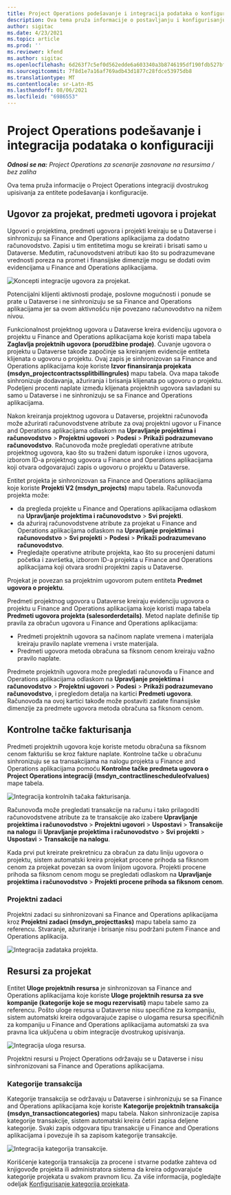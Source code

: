 ```yaml
---
title: Project Operations podešavanje i integracija podataka o konfiguraciji
description: Ova tema pruža informacije o postavljanju i konfigurisanju mapa dvostrukog upisivanja u Project Operations.
author: sigitac
ms.date: 4/23/2021
ms.topic: article
ms.prod: ''
ms.reviewer: kfend
ms.author: sigitac
ms.openlocfilehash: 6d263f7c5ef0d562edde6a603340a3b8746195df190fdb527bfa40297f68eed2
ms.sourcegitcommit: 7f8d1e7a16af769adb43d1877c28fdce53975db8
ms.translationtype: MT
ms.contentlocale: sr-Latn-RS
ms.lasthandoff: 08/06/2021
ms.locfileid: "6986553"
---
```

# <a name="project-operations-setup-and-configuration-data-integration"></a>Project Operations podešavanje i integracija podataka o konfiguraciji

_**Odnosi se na:** Project Operations za scenarije zasnovane na resursima / bez zaliha_

Ova tema pruža informacije o Project Operations integraciji dvostrukog upisivanja za entitete podešavanja i konfiguracije.

## <a name="project-contracts-contract-lines-and-projects"></a>Ugovor za projekat, predmeti ugovora i projekat

Ugovori o projektima, predmeti ugovora i projekti kreiraju se u Dataverse i sinhronizuju sa Finance and Operations aplikacijama za dodatno računovodstvo. Zapisi u tim entitetima mogu se kreirati i brisati samo u Dataverse. Međutim, računovodstveni atributi kao što su podrazumevane vrednosti poreza na promet i finansijske dimenzije mogu se dodati ovim evidencijama u Finance and Operations aplikacijama.

  ![Koncepti integracije ugovora za projekat.](./media/1ProjectContract.jpg)

Potencijalni klijenti aktivnosti prodaje, poslovne mogućnosti i ponude se prate u Dataverse i ne sinhronizuju se sa Finance and Operations aplikacijama jer sa ovom aktivnošću nije povezano računovodstvo na nižem nivou.

Funkcionalnost projektnog ugovora u Dataverse kreira evidenciju ugovora o projektu u Finance and Operations aplikacijama koje koristi mapa tabela **Zaglavlja projektnih ugovora (porudžbine prodaje)**. Čuvanje ugovora o projektu u Dataverse takođe započinje sa kreiranjem evidencije entiteta klijenata o ugovoru o projektu. Ovaj zapis je sinhronizovan sa Finance and Operations aplikacijama koje koriste **Izvor finansiranja projekata (msdyn\_projectcontractssplitbillingrules)** mapu tabela. Ova mapa takođe sinhronizuje dodavanja, ažuriranja i brisanja klijenata po ugovoru o projektu. Podeljeni procenti naplate između klijenata projektnih ugovora savladani su samo u Dataverse i ne sinhronizuju se sa Finance and Operations aplikacijama.

Nakon kreiranja projektnog ugovora u Dataverse, projektni računovođa može ažurirati računovodstvene atribute za ovaj projektni ugovor u Finance and Operations aplikacijama odlaskom na **Upravljanje projektima i računovodstvo** > **Projektni ugovori** > **Podesi** > **Prikaži podrazumevano računovodstvo**. Računovođa može pregledati operativne atribute projektnog ugovora, kao što su traženi datum isporuke i iznos ugovora, izborom ID-a projektnog ugovora u Finance and Operations aplikacijama koji otvara odgovarajući zapis o ugovoru o projektu u Dataverse.

Entitet projekta je sinhronizovan sa Finance and Operations aplikacijama koje koriste **Projekti V2 (msdyn\_projects)** mapu tabela. Računovođa projekta može:

  - da pregleda projekte u Finance and Operations aplikacijama odlaskom na **Upravljanje projektima i računovodstvo** > **Svi projekti**. 
  - da ažuriraj računovodstvene atribute za projekat u Finance and Operations aplikacijama odlaskom na **Upravljanje projektima i računovodstvo** > **Svi projekti** > **Podesi** > **Prikaži podrazumevano računovodstvo**.  
  - Pregledajte operativne atribute projekta, kao što su procenjeni datumi početka i završetka, izborom ID-a projekta u Finance and Operations aplikacijama koji otvara srodni projektni zapis u Dataverse.

Projekat je povezan sa projektnim ugovorom putem entiteta **Predmet ugovora o projektu**.

Predmeti projektnog ugovora u Dataverse kreiraju evidenciju ugovora o projektu u Finance and Operations aplikacijama koje koristi mapa tabela **Predmeti ugovora projekta (salesorderdetails)**. Metod naplate definiše tip pravila za obračun ugovora u Finance and Operations aplikacijama:

  - Predmeti projektnih ugovora sa načinom naplate vremena i materijala kreiraju pravilo naplate vremena i vrste materijala.
  - Predmeti ugovora metoda obračuna sa fiksnom cenom kreiraju važno pravilo naplate.

Predmete projektnih ugovora može pregledati računovođa u Finance and Operations aplikacijama odlaskom na **Upravljanje projektima i računovodstvo** > **Projektni ugovori** > **Podesi** > **Prikaži podrazumevano računovodstvo**, i pregledom detalja na kartici **Predmeti ugovora**. Računovođa na ovoj kartici takođe može postaviti zadate finansijske dimenzije za predmete ugovora metoda obračuna sa fiksnom cenom.

## <a name="billing-milestones"></a>Kontrolne tačke fakturisanja

Predmeti projektnih ugovora koje koriste metodu obračuna sa fiksnom cenom fakturišu se kroz fakture naplate. Kontrolne tačke u obračunu sinhronizuju se sa transakcijama na nalogu projekta u Finance and Operations aplikacijama pomoću **Kontrolne tačke predmeta ugovora o Project Operations integraciji (msdyn\_contractlinescheduleofvalues)** mape tabela.

  ![Integracija kontrolnih tačaka fakturisanja.](./media/2Milestones.jpg)

Računovođa može pregledati transakcije na računu i tako prilagoditi računovodstvene atribute za te transakcije ako izabere **Upravljanje projektima i računovodstvo** > **Projektni ugovori** > **Uspostavi** > **Transakcije na nalogu** ili **Upravljanje projektima i računovodstvo** > **Svi projekti** > **Uspostavi** > **Transakcije na nalogu**.

Kada prvi put kreirate prekretnicu za obračun za datu liniju ugovora o projektu, sistem automatski kreira projekat procene prihoda sa fiksnom cenom za projekat povezan sa ovom linijom ugovora. Projekti procene prihoda sa fiksnom cenom mogu se pregledati odlaskom na **Upravljanje projektima i računovodstvo** > **Projekti procene prihoda sa fiksnom cenom**.

### <a name="project-tasks"></a>Projektni zadaci

Projektni zadaci su sinhronizovani sa Finance and Operations aplikacijama kroz **Projektni zadaci (msdyn\_projecttasks)** mapu tabela samo za referencu. Stvaranje, ažuriranje i brisanje nisu podržani putem Finance and Operations aplikacija.

  ![Integracija zadataka projekta.](./media/3Tasks.jpg)

## <a name="project-resources"></a>Resursi za projekat

Entitet **Uloge projektnih resursa** je sinhronizovan sa Finance and Operations aplikacijama koje koriste **Uloge projektnih resursa za sve kompanije (kategorije koje se mogu rezervisati)** mapu tabele samo za referencu. Pošto uloge resursa u Dataverse nisu specifične za kompaniju, sistem automatski kreira odgovarajuće zapise o ulogama resursa specifičnih za kompaniju u Finance and Operations aplikacijama automatski za sva pravna lica uključena u obim integracije dvostrukog upisivanja.

![Integracija uloga resursa.](./media/5Resources.jpg)

Projektni resursi u Project Operations održavaju se u Dataverse i nisu sinhronizovani sa Finance and Operations aplikacijama.

### <a name="transaction-categories"></a>Kategorije transakcija

Kategorije transakcija se održavaju u Dataverse i sinhronizuju se sa Finance and Operations aplikacijama koje koriste **Kategorije projektnih transakcija (msdyn\_transactioncategories)** mapu tabela. Nakon sinhronizacije zapisa kategorije transakcije, sistem automatski kreira četiri zapisa deljene kategorije. Svaki zapis odgovara tipu transakcije u Finance and Operations aplikacijama i povezuje ih sa zapisom kategorije transakcije.

![Integracija kategorija transakcije.](./media/4TransactionCategories.jpg)

Korišćenje kategorija transakcija za procene i stvarne podatke zahteva od knjigovođe projekta ili administratora sistema da kreira odgovarajuće kategorije projekata u svakom pravnom licu. Za više informacija, pogledajte odeljak [Konfigurisanje kategorija projekata](../project-accounting/configure-project-categories.md).

